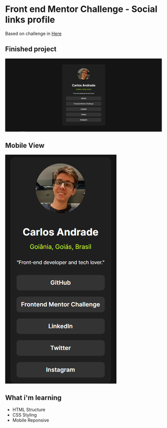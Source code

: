 # Front end Mentor Challenge - Social links profile

Based on challenge in <a href="https://www.frontendmentor.io/challenges/social-links-profile-UG32l9m6dQ">Here</a>

## Finished project

<img src="./assets/images/image1.PNG" alt="Finished Project">

## Mobile View

<img src="./assets/images/image2.PNG" alt="Finished Project">

## What i'm learning

<ul>
<li>
    HTML Structure
</li>
<li>
    CSS Styling
</li>
<li>
    Mobile Reponsive
</li>
</ul>